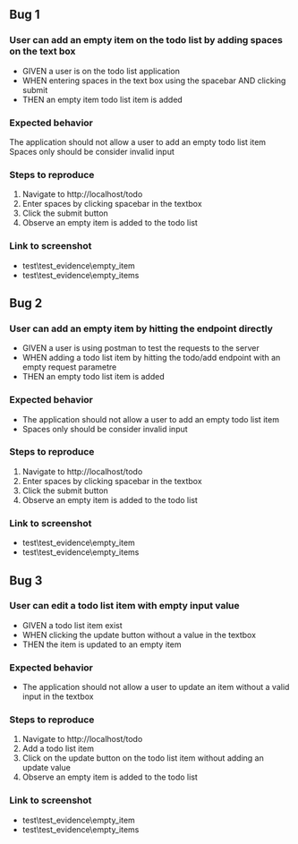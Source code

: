 ## Bug 1
### User can add an empty item on the todo list by adding spaces on the text box
- GIVEN a user is on the todo list application
- WHEN entering spaces in the text box using the spacebar AND clicking submit
- THEN an empty item todo list item is added

### Expected behavior
The application should not allow a user to add an empty todo list item
Spaces only should be consider invalid input

### Steps to reproduce
1. Navigate to http://localhost/todo
2. Enter spaces by clicking spacebar in the textbox
3. Click the submit button
4. Observe an empty item is added to the todo list

### Link to screenshot
- test\test_evidence\empty_item
- test\test_evidence\empty_items

## Bug 2
### User can add an empty item by hitting the endpoint directly
- GIVEN a user is using postman to test the requests to the server
- WHEN adding a todo list item by hitting the todo/add endpoint with an empty request parametre
- THEN an empty todo list item is added

### Expected behavior
- The application should not allow a user to add an empty todo list item
- Spaces only should be consider invalid input

### Steps to reproduce
1. Navigate to http://localhost/todo
2. Enter spaces by clicking spacebar in the textbox
3. Click the submit button
4. Observe an empty item is added to the todo list

### Link to screenshot
- test\test_evidence\empty_item
- test\test_evidence\empty_items

## Bug 3
### User can edit a todo list item with empty input value
- GIVEN a todo list item exist
- WHEN clicking the update button without a value in the textbox
- THEN the item is updated to an empty item

### Expected behavior
- The application should not allow a user to update an item without a valid input in the textbox

### Steps to reproduce
1. Navigate to http://localhost/todo
2. Add a todo list item
3. Click on the update button on the todo list item without adding an update value
4. Observe an empty item is added to the todo list

### Link to screenshot
- test\test_evidence\empty_item
- test\test_evidence\empty_items
